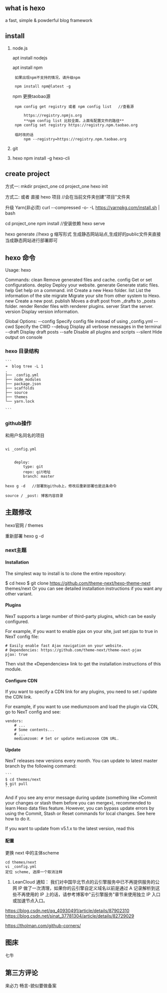 ## what is hexo

a fast, simple & powderful blog framework

## install 

1. node.js

    apt install nodejs    

    apt install npm

        如果出现npm不支持的情况，请升级npm
        
        npm install npm@latest -g

    npm 更换taobao源

        npm config get registry 或者 npm config list   //查看源 
            
            https://registry.npmjs.org
            **npm config list 比较全面，上面有配置文件的路径**
        npm config set registry https://registry.npm.taobao.org
        
        临时改的话
            npm --registry=https://registry.npm.taobao.org

1. git

1. hexo
    npm install -g hexo-cli


## create project

方式一:
    mkdir project_one
    cd project_one
    hexo init

方式二:
    或者 直接 hexo 项目  //会在当前文件夹创建"项目"文件夹


升级 Yarn(非必须)
    curl --compressed -o- -L https://yarnpkg.com/install.sh | bash


cd project_one
npm install    //安装依赖
hexo serve

hexo generate   //hexo g 缩写形式  生成静态网站站点,生成好的public文件夹直接当成静态网站进行部署即可



## hexo 命令

Usage: hexo <command>

Commands:
    clean     Remove generated files and cache.
    config    Get or set configurations.
    deploy    Deploy your website.
    generate  Generate static files.
    help      Get help on a command.
    init      Create a new Hexo folder.
    list      List the information of the site
    migrate   Migrate your site from other system to Hexo.
    new       Create a new post.
    publish   Moves a draft post from _drafts to _posts folder.
    render    Render files with renderer plugins.
    server    Start the server.
    version   Display version information.

Global Options:
    --config  Specify config file instead of using _config.yml
    --cwd     Specify the CWD
    --debug   Display all verbose messages in the terminal
    --draft   Display draft posts
    --safe    Disable all plugins and scripts
    --silent  Hide output on console

### hexo 目录结构

    ```
    ➜  blog tree -L 1
    .
    ├── _config.yml
    ├── node_modules
    ├── package.json
    ├── scaffolds
    ├── source
    ├── themes
    └── yarn.lock

    ```



### github操作

和用户名同名的项目

```

vi _config.yml


    deploy:
        type: git
        repo: git地址
        branch: master

hexo g -d   //部署到github上，修改后重新部署也是这条命令

source / _post: 博客内容目录

```

## 主题修改

hexo官网 / themes

重新部署 hexo g -d 

### next主题


#### Installation

The simplest way to install is to clone the entire repository:

$ cd hexo
$ git clone https://github.com/theme-next/hexo-theme-next themes/next
Or you can see detailed installation instructions if you want any other variant.


#### Plugins

NexT supports a large number of third-party plugins, which can be easily configured.

For example, if you want to enable pjax on your site, just set pjax to true in NexT config file:

```
# Easily enable fast Ajax navigation on your website.
# Dependencies: https://github.com/theme-next/theme-next-pjax
pjax: true
```

Then visit the «Dependencies» link to get the installation instructions of this module.



#### Configure CDN

If you want to specify a CDN link for any plugins, you need to set / update the CDN link.

For example, if you want to use mediumzoom and load the plugin via CDN, go to NexT config and see:

```
vendors:
    # ...
    # Some contents...
    # ...
    mediumzoom: # Set or update mediumzoom CDN URL.

```


#### Update

NexT releases new versions every month. You can update to latest master branch by the following command:

    ```
    $ cd themes/next
    $ git pull
    ```

And if you see any error message during update (something like «Commit your changes or stash them before you can merge»), recommended to learn Hexo data files feature.
However, you can bypass update errors by using the Commit, Stash or Reset commands for local changes. See here how to do it.

If you want to update from v5.1.x to the latest version, read this


#### 配置

更换 next 中的主体scheme

    cd themes/next
    vi _config.yml
    定位 scheme, 选择一个取消注释


1. LeanCloud
    通知：
    我们对中国华北节点的云引擎服务中已不再提供服务的公网 IP 做了一次清理，如果你的云引擎自定义域名以前是通过 A 记录解析到这些不再使用的 IP 上的话，请参考博客中"云引擎服务"章节来使用独立 IP 入口或加速节点入口。


https://blog.csdn.net/qq_40930491/article/details/87902310
https://blog.csdn.net/sinat_37781304/article/details/82729029

https://tholman.com/github-corners/



## 图床

七牛



## 第三方评论
来必力
畅言-貌似要做备案






